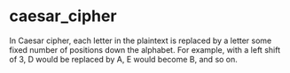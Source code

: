 # caesar_cipher

In Caesar cipher, each letter in the plaintext is replaced by a letter some fixed number of positions down the alphabet. For example, with a left shift of 3, D would be replaced by A, E would become B, and so on.
